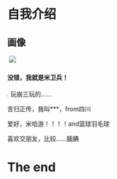 # 自我介绍

##    



##        画像

​                                          ![]([C:\Users\35631\Desktop\截屏\1690628273874c3f4e5a1a5dc6b0dd00d4ec7dbf5888a82959988d2d4f3128472acb8bddff89e.0.png](https://upload-bbs.miyoushe.com/upload/2022/11/09/274770318/534f34e193e11d5729d17bd2f32efa1a_518362281796187871.png?x-oss-process=image/resize,s_600/quality,q_80/auto-orient,0/interlace,1/format,jpg))

####                 没错，我就是米卫兵！

<img src="C:\Users\35631\Desktop\截屏\19414e3f40418ba0bed6a5bfd00fb4f8.jpg" style="zoom:21%;" />        玩崩三玩的……



言归正传，我叫***，from四川

爱好，米哈游！！！！and篮球羽毛球

喜欢交朋友，比较……腼腆

#                                       The   end





